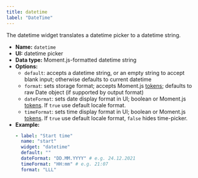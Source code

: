 ```yaml
---
title: datetime
label: "DateTime"
---
```


The datetime widget translates a datetime picker to a datetime string.

- **Name:** `datetime`
- **UI:** datetime picker
- **Data type:** Moment.js-formatted datetime string
- **Options:**
  - `default`: accepts a datetime string, or an empty string to accept blank input; otherwise defaults to current datetime
  - `format`: sets storage format; accepts Moment.js [tokens](https://momentjs.com/docs/#/parsing/string-format/); defaults to raw Date object (if supported by output format)
  - `dateFormat`: sets date display format in UI; boolean or Moment.js [tokens](https://momentjs.com/docs/#/parsing/string-format/). If `true` use default locale format.
  - `timeFormat`: sets time display format in UI; boolean or Moment.js [tokens](https://momentjs.com/docs/#/parsing/string-format/). If `true` use default locale format, `false` hides time-picker.
- **Example:**
    ```yaml
    - label: "Start time"
      name: "start"
      widget: "datetime"
      default: ""
      dateFormat: "DD.MM.YYYY" # e.g. 24.12.2021
      timeFormat: "HH:mm" # e.g. 21:07
      format: "LLL"
    ```
